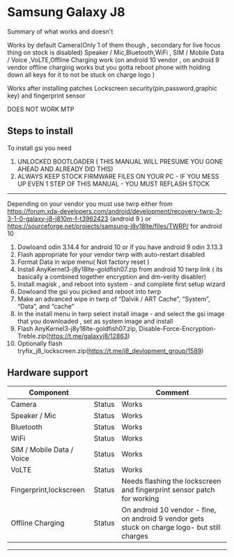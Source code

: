 # Samsung Galaxy J8

Summary of what works and doesn't

Works by default
Camera(Only 1 of them though , secondary for live focus thing on stock is disabled)
Speaker / Mic,Bluetooth,WiFi , SIM / Mobile Data / Voice ,VoLTE,Offline Charging work (on android 10 vendor , on android 9 vendor offline charging works but you gotta reboot phone with holding down all keys for it to not be stuck on charge logo )

Works after installing patches
Lockscreen security(pin,password,graphic key) and fingerprint sensor

DOES NOT WORK
MTP

## Steps to install
To install gsi you need 
1. UNLOCKED BOOTLOADER ( THIS MANUAL WILL PRESUME YOU GONE AHEAD AND ALREADY DID THIS)
2. ALWAYS KEEP STOCK FIRMWARE FILES ON YOUR PC - IF YOU MESS UP EVEN 1 STEP OF THIS MANUAL - YOU MUST REFLASH STOCK
___
Depending on your vendor you must use twrp either from https://forum.xda-developers.com/android/development/recovery-twrp-3-3-1-0-galaxy-j8-j810m-f-t3962423 (android 9 ) or https://sourceforge.net/projects/samsung-j8y18lte/files/TWRP/ for android 10
1. Dowloand odin 3.14.4 for android 10 or if you have android 9 odin 3.13.3
2. Flash appropriate for your vendor twrp with auto-restart disabled
3. Format Data in wipe menu( Not factory reset )
4. Install AnyKernel3-j8y18lte-goldfish07.zip from android 10 twrp link ( its basically a combined together encryption and dm-verity disabler)
5. Install magisk , and reboot into system - and complete first setup wizard
6. Dowloand the gsi you picked and reboot into twrp
7. Make an advanced wipe in twrp of   “Dalvik / ART Cache”, “System”, “Data”, and “cache”
8. In the install menu in twrp select install image - and select the gsi image that you  downloaded , set as system image and install
9. Flash AnyKernel3-j8y18lte-goldfish07.zip, Disable-Force-Encryption-Treble.zip(https://t.me/galaxyj8/12863)
10. Optionally flash tryfix_j8_lockscreen.zip(https://t.me/j8_devlopment_group/1589)


## Hardware support

| Component                 |       | Comment                                                   |
|---------------------------|-------|--------------------------------------------------------|
| Camera                    | Status|  Works                                                      |
| Speaker / Mic             | Status|   Works                                                 |
| Bluetooth                 | Status|   Works                                                 |
| WiFi                      | Status|   Works                                                 |
| SIM / Mobile Data / Voice | Status|   Works                                                 |
| VoLTE                     | Status|   Works                                                 |
| Fingerprint,lockscreen    | Status|   Needs flashing the lockscreen and fingerprint sensor patch for working            |
| Offline Charging          | Status|  On android 10 vendor - fine, on android 9 vendor gets  stuck on charge logo- but still charges        |                                           
---